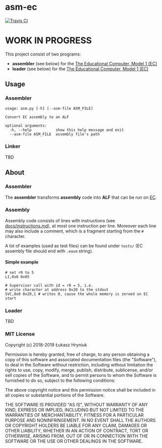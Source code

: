# asm-ec

[![Travis CI](https://img.shields.io/travis/hryniuk/asm-ec.svg?style=for-the-badge)](https://travis-ci.org/hryniuk/asm-ec)

# WORK IN PROGRESS

This project consist of two programs:
* **assembler** (see below) for the [The Educational Computer, Model 1 (EC)](https://github.com/hryniuk/ec)
* **loader** (see below) for the [The Educational Computer, Model 1 (EC)](https://github.com/hryniuk/ec)

## Usage

### Assembler

```shell
usage: asm.py [-h] [--asm-file ASM_FILE]

Convert EC assembly to an ALF

optional arguments:
  -h, --help           show this help message and exit
  --asm-file ASM_FILE  assembly file's path
```

### Linker

TBD

## About

### Assembler

The **assembler** transforms **assembly** code into **ALF** that can be run on
[EC](https://github.com/hryniuk/ec).


### Assembly

Assembly code consists of lines with instructions (see
[docs/instructions.md](docs/instructions.md)), at most one instruction per
line. Moreover each line may also include a comment, which is a fragment
starting from the `#` character.

A lot of examples (used as test files) can be found under `tests/` (EC assembly
file should end with `.easm` string).

#### Simple example

```
# set r0 to 5
LI,0x0 0x05

# Supervisor call with id = r0 = 5, i.e.
# write character at address 0x20 to the stdout
SVC,0x0 0x20,1 # writes 0, cause the whole memory is zeroed on EC start
```

### Loader

TBD

### MIT License

Copyright (c) 2018-2019 Łukasz Hryniuk

Permission is hereby granted, free of charge, to any person obtaining a copy
of this software and associated documentation files (the "Software"), to deal
in the Software without restriction, including without limitation the rights
to use, copy, modify, merge, publish, distribute, sublicense, and/or sell
copies of the Software, and to permit persons to whom the Software is
furnished to do so, subject to the following conditions:

The above copyright notice and this permission notice shall be included in all
copies or substantial portions of the Software.

THE SOFTWARE IS PROVIDED "AS IS", WITHOUT WARRANTY OF ANY KIND, EXPRESS OR
IMPLIED, INCLUDING BUT NOT LIMITED TO THE WARRANTIES OF MERCHANTABILITY,
FITNESS FOR A PARTICULAR PURPOSE AND NONINFRINGEMENT. IN NO EVENT SHALL THE
AUTHORS OR COPYRIGHT HOLDERS BE LIABLE FOR ANY CLAIM, DAMAGES OR OTHER
LIABILITY, WHETHER IN AN ACTION OF CONTRACT, TORT OR OTHERWISE, ARISING FROM,
OUT OF OR IN CONNECTION WITH THE SOFTWARE OR THE USE OR OTHER DEALINGS IN THE
SOFTWARE.
